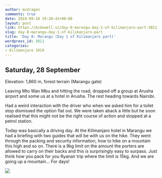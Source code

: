 ```yaml
---
author: mcdragon
comments: true
date: 2019-09-28 19:20:43+00:00
layout: post
link: https://mcdowell.si/day-8-marangu-day-1-of-kilimanjaro-part-3811.html
slug: day-8-marangu-day-1-of-kilimanjaro-part
title: 'Day 8: Marangu (Day 1 of Kilimanjaro part)'
wordpress_id: 3811
categories:
- Kilimanjaro 2019
---
```





## Saturday, 28 September







Elevation: 1,860 m, forest terrain (Marangu gate)







Leaving Mto Wan Mbu and hitting the road, dropped off a group at Arusha airport and some us at a hotel in Arusha. The rest heading towards Nairobi.







Had a weird interaction with the driver who when we asked him for a toilet stop dismissed the option flat out. We were taken aback a little but he soon realised that this might not be the right course of action and stopped at a petrol station.







Today was basically a driving day. At the Kilimanjaro hotel in Marangu we had a briefing with two guides that will be with us on the hike. They went through the packing and security information, how to hike on a mountain this high and so on. There is a 9kg limit on the amount the porters are allowed to carry on their backs and this is surprisingly easy to surpass. Just think how you pack for you Ryanair trip where the limit is 15kg. And we are going up a mountain... For days!





[![](https://img.mcdowell.si/2019/10/2019-09-28-20.12.13-1-576x1024.jpg)](https://mcdowell.si/day-8-marangu-day-1-of-kilimanjaro-part-3811.html/2019-09-28-20-12-13-1)

